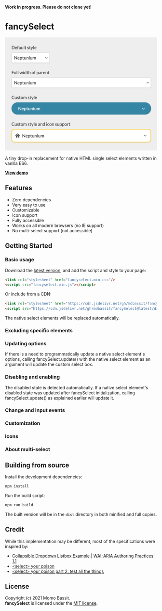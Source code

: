 **Work in progress. Please do not clone yet!**

# fancySelect

<img src="https://raw.githubusercontent.com/mdbassit/fancySelect/gh-pages/images/examples.png" alt="fancySelect examples" width="544"/>

A tiny drop-in replacement for native HTML single select elements written in vanilla ES6.

[**View demo**](https://mdbassit.github.io/fancySelect/demo.html)

## Features

* Zero dependencies
* Very easy to use
* Customizable
* Icon support
* Fully accessible
* Works on all modern browsers (no IE support)
* No multi-select support (not accessible)

## Getting Started

### Basic usage

Download the [latest version](https://github.com/mdbassit/fancySelect/releases/latest), and add the script and style to your page:
```html
<link rel="stylesheet" href="fancyselect.min.css"/>
<script src="fancyselect.min.js"></script>
```

Or include from a CDN:
```html
<link rel="stylesheet" href="https://cdn.jsdelivr.net/gh/mdbassit/fancySelect@latest/dist/fancyselect.min.css"/>
<script src="https://cdn.jsdelivr.net/gh/mdbassit/fancySelect@latest/dist/fancyselect.min.js"></script>
```

The native select elements will be replaced automatically.

### Excluding specific elements

### Updating options

If there is a need to programmatically update a native select element's options, calling fancySelect.update() with the native select element as an argument will update the custom select box.

### Disabling and enabling

The disabled state is detected automatically. If a native select element's disabled state was updated after fancySelect initialization, calling fancySelect.update() as explained earlier will update it.

### Change and input events

### Customization

### Icons

### About multi-select

## Building from source

Install the development dependencies:
```bash
npm install
```

Run the build script:
```bash
npm run build
```
The built version will be in the `dist` directory in both minified and full copies.

## Credit

While this implementation may be different, most of the specifications were inspired by:

* [Collapsible Dropdown Listbox Example &#124; WAI-ARIA Authoring Practices 1.1](https://www.w3.org/TR/wai-aria-practices-1.1/examples/listbox/listbox-collapsible.html)
* [&lt;select> your poison](https://www.24a11y.com/2019/select-your-poison/)
* [&lt;select> your poison part 2: test all the things](https://www.24a11y.com/2019/select-your-poison-part-2/)

## License

Copyright (c) 2021 Momo Bassit.  
**fancySelect** is licensed under the [MIT license](https://github.com/mdbassit/fancySelect/blob/main/LICENSE).
